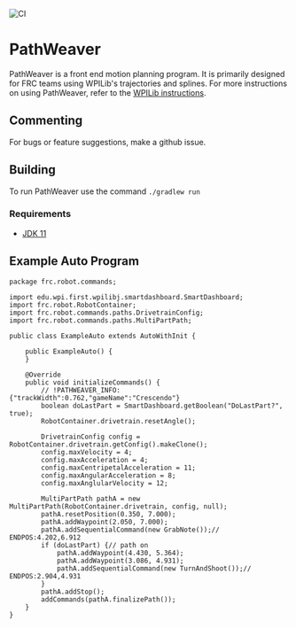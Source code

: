 ![CI](https://github.com/wpilibsuite/PathWeaver/workflows/CI/badge.svg)
# PathWeaver

PathWeaver is a front end motion planning program. It is primarily designed for FRC teams using WPILib's trajectories and splines. For more instructions on using PathWeaver, refer to the [WPILib instructions](https://docs.wpilib.org/en/stable/docs/software/wpilib-tools/pathweaver/index.html).

## Commenting
For bugs or feature suggestions, make a github issue.

## Building

To run PathWeaver use the command `./gradlew run`

### Requirements
- [JDK 11](https://adoptopenjdk.net/)

## Example Auto Program

    package frc.robot.commands;

    import edu.wpi.first.wpilibj.smartdashboard.SmartDashboard;
    import frc.robot.RobotContainer;
    import frc.robot.commands.paths.DrivetrainConfig;
    import frc.robot.commands.paths.MultiPartPath;

    public class ExampleAuto extends AutoWithInit {

        public ExampleAuto() {
        }

        @Override
        public void initializeCommands() {
            // !PATHWEAVER_INFO: {"trackWidth":0.762,"gameName":"Crescendo"}
            boolean doLastPart = SmartDashboard.getBoolean("DoLastPart?", true);
            RobotContainer.drivetrain.resetAngle();

            DrivetrainConfig config = RobotContainer.drivetrain.getConfig().makeClone();
            config.maxVelocity = 4;
            config.maxAcceleration = 4;
            config.maxCentripetalAcceleration = 11;
            config.maxAngularAcceleration = 8;
            config.maxAnglularVelocity = 12;

            MultiPartPath pathA = new MultiPartPath(RobotContainer.drivetrain, config, null);
            pathA.resetPosition(0.350, 7.000);
            pathA.addWaypoint(2.050, 7.000);
            pathA.addSequentialCommand(new GrabNote());// ENDPOS:4.202,6.912
            if (doLastPart) {// path on
                pathA.addWaypoint(4.430, 5.364);
                pathA.addWaypoint(3.086, 4.931);
                pathA.addSequentialCommand(new TurnAndShoot());// ENDPOS:2.904,4.931
            }
            pathA.addStop();
            addCommands(pathA.finalizePath());
        }
    }